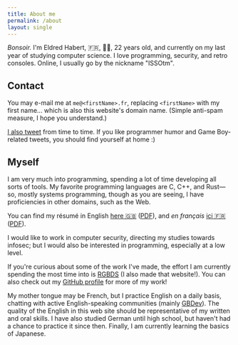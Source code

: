 ```yaml
---
title: About me
permalink: /about
layout: single
---
```


<p itemscope itemtype="https://schema.org/Person">
	<i>Bonsoir.</i> I'm <span itemprop="givenName">Eldred</span> <span itemprop="familyName">Habert</span>, 🇫🇷, <span itemprop="gender" value="male">👨‍🎓</span>, <span itemprop="birthDate" content="1998">22 years old</span>, and currently on my last year of studying computer science. I love programming, security, and retro consoles. Online, I usually go by the nickname "ISSOtm".
</p>

## Contact

You may e-mail me at <code>me@&lt;firstName&gt;.fr</code>, replacing <code>&lt;firstName&gt;</code> with my first name... which is also this website's domain name. (Simple anti-spam measure, I hope you understand.)

[I also tweet](https://twitter.com/issotm) from time to time. If you like programmer humor and Game Boy-related tweets, you should find yourself at home :)

## Myself

I am very much into programming, spending a lot of time developing all sorts of tools. My favorite programming languages are C, C++, and Rust—so, mostly systems programming, though as you are seeing, I have proficiencies in other domains, such as the Web.

You can find my résumé in English [here 🇬🇧](/cv/en) ([PDF](/cv/en.pdf)), and *en français* [ici 🇫🇷](/cv/fr) ([PDF](/cv/fr.pdf)).

I would like to work in computer security, directing my studies towards infosec; but I would also be interested in programming, especially at a low level.

If you're curious about some of the work I've made, the effort I am currently spending the most time into is [RGBDS](https://rgbds.gbdev.io) (I also made that website!). You can also check out my [GitHub profile](https://github.com/ISSOtm) for more of my work!

My mother tongue may be French, but I practice English on a daily basis, chatting with active English-speaking communities (mainly [GBDev](https://gbdev.io)). The quality of the English in this web site should be representative of my written and oral skills. I have also studied German until high school, but haven't had a chance to practice it since then. Finally, I am currently learning the basics of Japanese.
